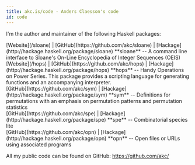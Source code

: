 ```yaml
---
title: akc.is/code - Anders Claesson's code
id: code
---
```


I'm the author and maintainer of the following Haskell packages:

<div class="item">
  [Website](/sloane) |
  [GitHub](https://github.com/akc/sloane) |
  [Hackage](http://hackage.haskell.org/package/sloane)  
  **sloane** -- A command line interface to Sloane's On-Line
  Encyclopedia of Integer Sequences (OEIS)
</div>
<div class="item">
 [Website](/hops) |
 [GitHub](https://github.com/akc/hops) |
 [Hackage](http://hackage.haskell.org/package/hops)  
  **hops** -- Handy Operations on Power Series. This package provides a scripting
  language for generating functions and an accompanying interpreter.
</div>
<div class="item">
  [GitHub](https://github.com/akc/sym) |
  [Hackage](http://hackage.haskell.org/package/sym)  
  **sym** -- Definitions for permutations with an emphasis on permutation
  patterns and permutation statistics
</div>
<div class="item">
  [GitHub](https://github.com/akc/spe) |
  [Hackage](http://hackage.haskell.org/package/spe)  
  **spe** -- Combinatorial species lite
</div>
<div class="item">
  [GitHub](https://github.com/akc/opn) |
  [Hackage](http://hackage.haskell.org/package/opn)  
  **opn** -- Open files or URLs using associated programs
</div>

All my public code can be found on GitHub: <https://github.com/akc/>
